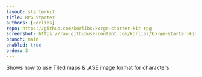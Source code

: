 ```yaml
---
layout: starterkit
title: RPG Starter
authors: [korlibs]
repo: https://github.com/korlibs/korge-starter-kit-rpg
screenshot: https://raw.githubusercontent.com/korlibs/korge-starter-kit-rpg/4d9cd0d4097c6b4c1e0173b5faf7dc317ecbcbbb/screenshot.png
branch: main
enabled: true
order: 3
---
```


Shows how to use Tiled maps & .ASE image format for characters
